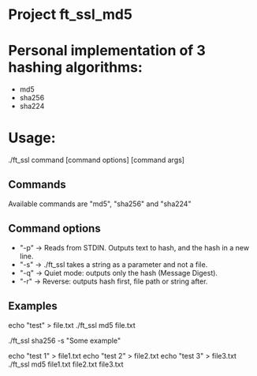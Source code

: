 # Project ft_ssl_md5

# Personal implementation of 3 hashing algorithms:
  * md5
  * sha256
  * sha224

# Usage:

./ft_ssl command [command options] [command args]

## Commands

Available commands are "md5", "sha256" and "sha224"

## Command options

  * "-p" -> Reads from STDIN. Outputs text to hash, and the hash in a new line.
  * "-s" -> ./ft_ssl takes a string as a parameter and not a file.
  * "-q" -> Quiet mode: outputs only the hash (Message Digest).
  * "-r" -> Reverse: outputs hash first, file path or string after.

## Examples

echo "test" > file.txt
./ft_ssl md5 file.txt

./ft_ssl sha256 -s "Some example"

echo "test 1" > file1.txt
echo "test 2" > file2.txt
echo "test 3" > file3.txt
./ft_ssl md5 file1.txt file2.txt file3.txt

